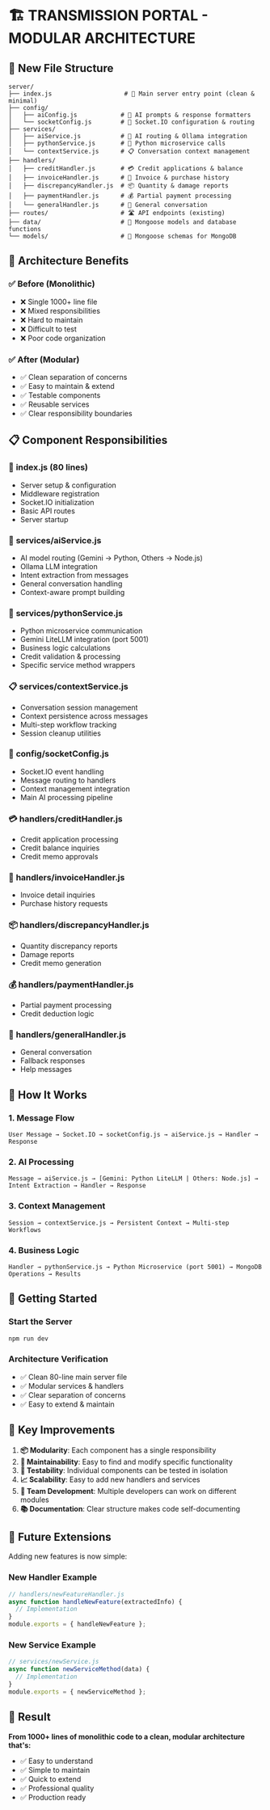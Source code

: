 # 🏗️ TRANSMISSION PORTAL - MODULAR ARCHITECTURE

## 📁 **New File Structure**

```
server/
├── index.js                    # 🚀 Main server entry point (clean & minimal)
├── config/
│   ├── aiConfig.js            # 🧠 AI prompts & response formatters
│   └── socketConfig.js        # 💬 Socket.IO configuration & routing
├── services/
│   ├── aiService.js           # 🤖 AI routing & Ollama integration
│   ├── pythonService.js       # 🐍 Python microservice calls
│   └── contextService.js      # 📋 Conversation context management
├── handlers/
│   ├── creditHandler.js       # 💳 Credit applications & balance
│   ├── invoiceHandler.js      # 📄 Invoice & purchase history
│   ├── discrepancyHandler.js  # 📦 Quantity & damage reports
│   ├── paymentHandler.js      # 💰 Partial payment processing
│   └── generalHandler.js      # 💬 General conversation
├── routes/                    # 🛣️ API endpoints (existing)
├── data/                      # 💾 Mongoose models and database functions
└── models/                    # 📄 Mongoose schemas for MongoDB
```

## 🔄 **Architecture Benefits**

### ✅ **Before (Monolithic)**
- ❌ Single 1000+ line file
- ❌ Mixed responsibilities
- ❌ Hard to maintain
- ❌ Difficult to test
- ❌ Poor code organization

### ✅ **After (Modular)**
- ✅ Clean separation of concerns
- ✅ Easy to maintain & extend
- ✅ Testable components
- ✅ Reusable services
- ✅ Clear responsibility boundaries

## 📋 **Component Responsibilities**

### 🚀 **index.js** (80 lines)
- Server setup & configuration
- Middleware registration
- Socket.IO initialization
- Basic API routes
- Server startup

### 🧠 **services/aiService.js**
- AI model routing (Gemini → Python, Others → Node.js)
- Ollama LLM integration
- Intent extraction from messages
- General conversation handling
- Context-aware prompt building

### 🐍 **services/pythonService.js**
- Python microservice communication
- Gemini LiteLLM integration (port 5001)
- Business logic calculations
- Credit validation & processing
- Specific service method wrappers

### 📋 **services/contextService.js**
- Conversation session management
- Context persistence across messages
- Multi-step workflow tracking
- Session cleanup utilities

### 💬 **config/socketConfig.js**
- Socket.IO event handling
- Message routing to handlers
- Context management integration
- Main AI processing pipeline

### 💳 **handlers/creditHandler.js**
- Credit application processing
- Credit balance inquiries
- Credit memo approvals

### 📄 **handlers/invoiceHandler.js**
- Invoice detail inquiries
- Purchase history requests

### 📦 **handlers/discrepancyHandler.js**
- Quantity discrepancy reports
- Damage reports
- Credit memo generation

### 💰 **handlers/paymentHandler.js**
- Partial payment processing
- Credit deduction logic

### 💬 **handlers/generalHandler.js**
- General conversation
- Fallback responses
- Help messages

## 🔧 **How It Works**

### 1. **Message Flow**
```
User Message → Socket.IO → socketConfig.js → aiService.js → Handler → Response
```

### 2. **AI Processing**
```
Message → aiService.js → [Gemini: Python LiteLLM | Others: Node.js] → Intent Extraction → Handler → Response
```

### 3. **Context Management**
```
Session → contextService.js → Persistent Context → Multi-step Workflows
```

### 4. **Business Logic**
```
Handler → pythonService.js → Python Microservice (port 5001) → MongoDB Operations → Results
```

## 🚀 **Getting Started**

### **Start the Server**
```bash
npm run dev
```

### **Architecture Verification**
- ✅ Clean 80-line main server file
- ✅ Modular services & handlers
- ✅ Clear separation of concerns
- ✅ Easy to extend & maintain

## 🎯 **Key Improvements**

1. **📦 Modularity**: Each component has a single responsibility
2. **🔧 Maintainability**: Easy to find and modify specific functionality
3. **🧪 Testability**: Individual components can be tested in isolation
4. **📈 Scalability**: Easy to add new handlers and services
5. **👥 Team Development**: Multiple developers can work on different modules
6. **📚 Documentation**: Clear structure makes code self-documenting

## 🔮 **Future Extensions**

Adding new features is now simple:

### **New Handler Example**
```javascript
// handlers/newFeatureHandler.js
async function handleNewFeature(extractedInfo) {
  // Implementation
}
module.exports = { handleNewFeature };
```

### **New Service Example**
```javascript
// services/newService.js
async function newServiceMethod(data) {
  // Implementation
}
module.exports = { newServiceMethod };
```

## 🎉 **Result**

**From 1000+ lines of monolithic code to a clean, modular architecture that's:**
- ✅ Easy to understand
- ✅ Simple to maintain
- ✅ Quick to extend
- ✅ Professional quality
- ✅ Production ready
